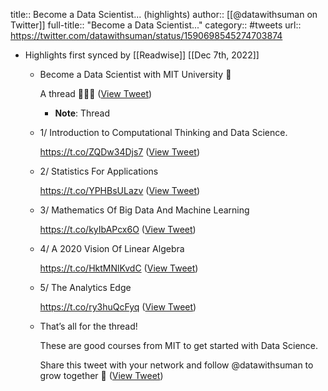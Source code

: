 title:: Become a Data Scientist... (highlights)
author:: [[@datawithsuman on Twitter]]
full-title:: "Become a Data Scientist..."
category:: #tweets
url:: https://twitter.com/datawithsuman/status/1590698545274703874

- Highlights first synced by [[Readwise]] [[Dec 7th, 2022]]
	- Become a Data Scientist with MIT University 🚀
	  
	  A thread 🧵👇🏻 ([View Tweet](https://twitter.com/datawithsuman/status/1590698545274703874))
		- **Note**: Thread
	- 1/ Introduction to Computational Thinking and Data Science.
	  
	  https://t.co/ZQDw34Djs7 ([View Tweet](https://twitter.com/datawithsuman/status/1590698547900387329))
	- 2/ Statistics For Applications
	  
	  https://t.co/YPHBsULazv ([View Tweet](https://twitter.com/datawithsuman/status/1590698550471446528))
	- 3/ Mathematics Of Big Data And Machine Learning
	  
	  https://t.co/kyIbAPcx6O ([View Tweet](https://twitter.com/datawithsuman/status/1590698553050992640))
	- 4/ A 2020 Vision Of Linear Algebra
	  
	  https://t.co/HktMNlKvdC ([View Tweet](https://twitter.com/datawithsuman/status/1590698555651473408))
	- 5/ The Analytics Edge
	  
	  https://t.co/ry3huQcFyq ([View Tweet](https://twitter.com/datawithsuman/status/1590698558256128000))
	- That’s all for the thread!
	  
	  These are good courses from MIT to get started with Data Science.
	  
	  Share this tweet with your network and follow  @datawithsuman
	  to grow together 🚀 ([View Tweet](https://twitter.com/datawithsuman/status/1590698560839831558))